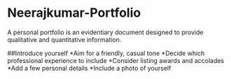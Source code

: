 # Neerajkumar-Portfolio

A personal portfolio is an evidentiary document designed to provide qualitative and quantitative information.



##Introduce yourself
*Aim for a friendly, casual tone
*Decide which professional experience to include
*Consider listing awards and accolades
*Add a few personal details
*Include a photo of yourself
